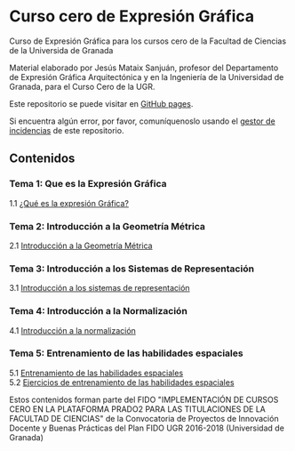 # Curso cero de Expresión Gráfica
Curso de Expresión Gráfica para los cursos cero de la Facultad de Ciencias de la Universida de Granada

Material elaborado por	Jesús Mataix Sanjuán, profesor del Departamento de Expresión Gráfica Arquitectónica y en la Ingeniería de la Universidad de Granada, para el Curso Cero de la UGR.

Este repositorio se puede visitar en [GitHub pages](https://cursos-0-fc-ugr.github.io/Expresion-Grafica).

Si encuentra algún error, por favor, comuníquenoslo usando el [gestor de incidencias](https://github.com/cursos-0-fc-ugr/Expresion-Grafica/issues) de este repositorio.

## Contenidos

### Tema 1: Que es la Expresión Gráfica
1.1 [¿Qué es la expresión Gráfica?](Tema1/bloqueI_parte1.html)  
  
### Tema 2: Introducción a la Geometría Métrica
2.1 [Introducción a la Geometría Métrica](Tema2/Tema2.html)  


### Tema 3: Introducción a los Sistemas de Representación
3.1 [Introducción a los sistemas de representación](Tema3/Tema3.html)  

### Tema 4: Introducción a la Normalización
4.1 [Introducción a la normalización](Tema4/Tema4.html)  

### Tema 5: Entrenamiento de las habilidades espaciales
5.1 [Entrenamiento de las habilidades espaciales](Tema5/bloqueI_parte5.html)  
5.2 [Ejercicios de entrenamiento de las habilidades espaciales](Tema5/bloqueI_parte6.html) 

Estos contenidos forman parte del FIDO "IMPLEMENTACIÓN DE CURSOS CERO EN LA PLATAFORMA PRADO2 PARA LAS TITULACIONES DE LA FACULTAD DE CIENCIAS" de la Convocatoria de Proyectos de Innovación Docente y Buenas Prácticas del Plan FIDO UGR 2016-2018 (Universidad de Granada)
